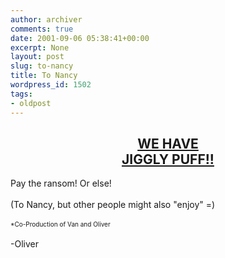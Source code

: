 ```yaml
---
author: archiver
comments: true
date: 2001-09-06 05:38:41+00:00
excerpt: None
layout: post
slug: to-nancy
title: To Nancy
wordpress_id: 1502
tags:
- oldpost
---
```


<center><h2><a href="http://www.oliverweb.com/stuff/jiggly">WE HAVE<br />JIGGLY PUFF!!</a></h2></center>Pay the ransom! Or else!<br /><br />(To Nancy, but other people might also "enjoy" =)<br /><br /><font size=1>*Co-Production of Van and Oliver</font><br /><br />-Oliver